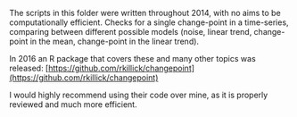 The scripts in this folder were written throughout 2014, with no aims to be computationally efficient. Checks for a single change-point in a time-series, comparing between different possible models (noise, linear trend, change-point in the mean, change-point in the linear trend).

In 2016 an R package that covers these and many other topics was released: [https://github.com/rkillick/changepoint](https://github.com/rkillick/changepoint)

I would highly recommend using their code over mine, as it is properly reviewed and much more efficient.
